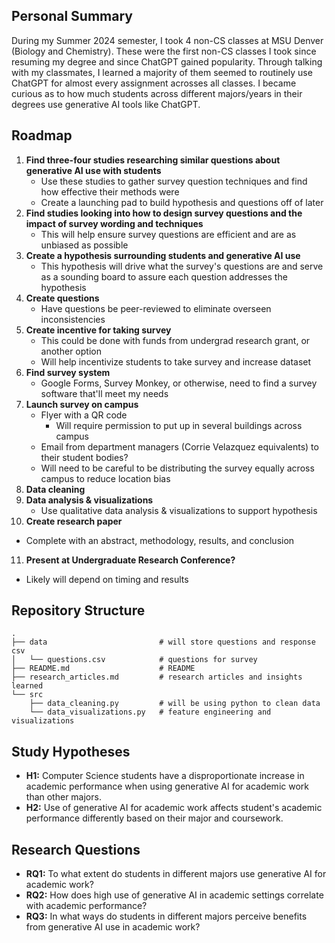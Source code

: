 ## Personal Summary
During my Summer 2024 semester, I took 4 non-CS classes at MSU Denver (Biology and Chemistry). These were the first non-CS classes I took since resuming my degree and since ChatGPT gained popularity. Through talking with my classmates, I learned a majority of them seemed to routinely use ChatGPT for almost every assignment acrosses all classes. I became curious as to how much students across different majors/years in their degrees use generative AI tools like ChatGPT.

## Roadmap
1. **Find three-four studies researching similar questions about generative AI use with students**
   - Use these studies to gather survey question techniques and find how effective their methods were
   - Create a launching pad to build hypothesis and questions off of later
2. **Find studies looking into how to design survey questions and the impact of survey wording and techniques**
   - This will help ensure survey questions are efficient and are as unbiased as possible
3. **Create a hypothesis surrounding students and generative AI use**
   - This hypothesis will drive what the survey's questions are and serve as a sounding board to assure each question addresses the hypothesis
4. **Create questions**
   - Have questions be peer-reviewed to eliminate overseen inconsistencies
5. **Create incentive for taking survey**
   - This could be done with funds from undergrad research grant, or another option
   - Will help incentivize students to take survey and increase dataset
6. **Find survey system**
   - Google Forms, Survey Monkey, or otherwise, need to find a survey software that'll meet my needs
7. **Launch survey on campus**
   - Flyer with a QR code
      - Will require permission to put up in several buildings across campus
   - Email from department managers (Corrie Velazquez equivalents) to their student bodies?
   - Will need to be careful to be distributing the survey equally across campus to reduce location bias
8. **Data cleaning**
9. **Data analysis & visualizations**
   - Use qualitative data analysis & visualizations to support hypothesis
10. **Create research paper**
   - Complete with an abstract, methodology, results, and conclusion
11. **Present at Undergraduate Research Conference?**
   - Likely will depend on timing and results

## Repository Structure
```
.
├── data                         # will store questions and response csv
│   └── questions.csv            # questions for survey
├── README.md                    # README
├── research_articles.md         # research articles and insights learned
└── src
    ├── data_cleaning.py         # will be using python to clean data
    └── data_visualizations.py   # feature engineering and visualizations
```

## Study Hypotheses

- **H1:** Computer Science students have a disproportionate increase in academic performance when using generative AI for academic work than other majors.
- **H2:** Use of generative AI for academic work affects student's academic performance differently based on their major and coursework.

## Research Questions

- **RQ1:** To what extent do students in different majors use generative AI for academic work?
- **RQ2:** How does high use of generative AI in academic settings correlate with academic performance?
- **RQ3:** In what ways do students in different majors perceive benefits from generative AI use in academic work?



